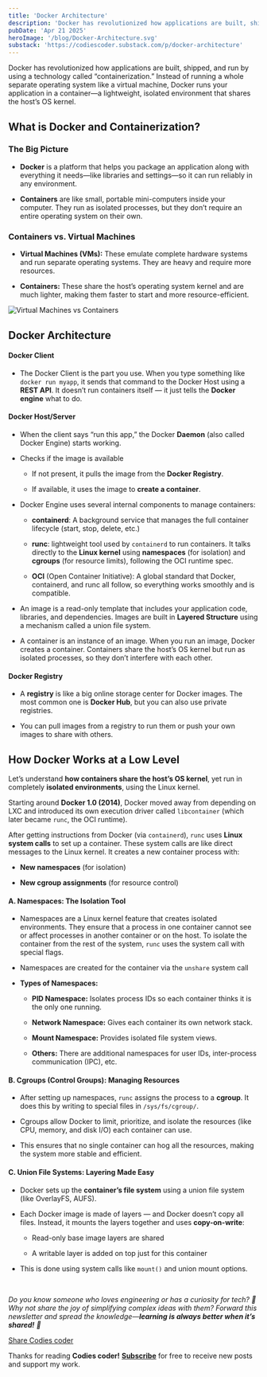 ```yaml
---
title: 'Docker Architecture'
description: 'Docker has revolutionized how applications are built, shipped, and run by using a technology called “containerization.” Instead of running a whole separate operating system like a virtual machine, Docker runs your application in a container—a lightweight, isolated environment that shares the host’s OS kernel.'
pubDate: 'Apr 21 2025'
heroImage: '/blog/Docker-Architecture.svg'
substack: 'https://codiescoder.substack.com/p/docker-architecture'
---
```


Docker has revolutionized how applications are built, shipped, and run by using a technology called “containerization.” Instead of running a whole separate operating system like a virtual machine, Docker runs your application in a container—a lightweight, isolated environment that shares the host’s OS kernel.

What is Docker and Containerization?
------------------------------------

### The Big Picture

* **Docker** is a platform that helps you package an application along with everything it needs—like libraries and settings—so it can run reliably in any environment.

* **Containers** are like small, portable mini-computers inside your computer. They run as isolated processes, but they don’t require an entire operating system on their own.

### Containers vs. Virtual Machines

* **Virtual Machines (VMs):** These emulate complete hardware systems and run separate operating systems. They are heavy and require more resources.

* **Containers:** These share the host’s operating system kernel and are much lighter, making them faster to start and more resource-efficient.

![Virtual Machines vs Containers ](https://substack-post-media.s3.amazonaws.com/public/images/19c2a713-44c2-483d-8974-ecc71da86989_1163x772.webp "Virtual Machines vs Containers ")


Docker Architecture
-------------------

#### Docker Client

* The Docker Client is the part you use. When you type something like `docker run myapp`, it sends that command to the Docker Host using a **REST API**. It doesn’t run containers itself — it just tells the **Docker engine** what to do.

#### Docker Host/Server

* When the client says “run this app,” the Docker **Daemon** (also called Docker Engine) starts working.

* Checks if the image is available

    * If not present, it pulls the image from the **Docker Registry**.

    * If available, it uses the image to **create a container**.

* Docker Engine uses several internal components to manage containers:

    * **containerd**: A background service that manages the full container lifecycle (start, stop, delete, etc.)

    * **runc**: lightweight tool used by `containerd` to run containers. It talks directly to the **Linux kernel** using **namespaces** (for isolation) and **cgroups** (for resource limits), following the OCI runtime spec.

    * **OCI** (Open Container Initiative): A global standard that Docker, containerd, and runc all follow, so everything works smoothly and is compatible.

* An image is a read-only template that includes your application code, libraries, and dependencies. Images are built in **Layered Structure** using a mechanism called a union file system.

* A container is an instance of an image. When you run an image, Docker creates a container. Containers share the host’s OS kernel but run as isolated processes, so they don’t interfere with each other.

#### Docker Registry

* A **registry** is like a big online storage center for Docker images. The most common one is **Docker Hub**, but you can also use private registries.

* You can pull images from a registry to run them or push your own images to share with others.

How Docker Works at a Low Level
-------------------------------

Let’s understand **how containers share the host’s OS kernel**, yet run in completely **isolated environments**, using the Linux kernel.

Starting around **Docker 1.0 (2014)**, Docker moved away from depending on LXC and introduced its own execution driver called `libcontainer` (which later became `runc`, the OCI runtime).

After getting instructions from Docker (via `containerd`), `runc` uses **Linux system calls** to set up a container. These system calls are like direct messages to the Linux kernel. It creates a new container process with:

* **New namespaces** (for isolation)

* **New cgroup assignments** (for resource control)

#### A. Namespaces: The Isolation Tool

* Namespaces are a Linux kernel feature that creates isolated environments. They ensure that a process in one container cannot see or affect processes in another container or on the host. To isolate the container from the rest of the system, `runc` uses the system call with special flags.

* Namespaces are created for the container via the `unshare` system call

* **Types of Namespaces:**

    * **PID Namespace:** Isolates process IDs so each container thinks it is the only one running.

    * **Network Namespace:** Gives each container its own network stack.

    * **Mount Namespace:** Provides isolated file system views.

    * **Others:** There are additional namespaces for user IDs, inter-process communication (IPC), etc.

#### B. Cgroups (Control Groups): Managing Resources

* After setting up namespaces, `runc` assigns the process to a **cgroup**. It does this by writing to special files in `/sys/fs/cgroup/`.

* Cgroups allow Docker to limit, prioritize, and isolate the resources (like CPU, memory, and disk I/O) each container can use.

* This ensures that no single container can hog all the resources, making the system more stable and efficient.

#### C. Union File Systems: Layering Made Easy

* Docker sets up the **container’s file system** using a union file system (like OverlayFS, AUFS).

* Each Docker image is made of layers — and Docker doesn’t copy all files. Instead, it mounts the layers together and uses **copy-on-write**:

    * Read-only base image layers are shared

    * A writable layer is added on top just for this container

* This is done using system calls like `mount()` and union mount options.

<br/>

_Do you know someone who loves engineering or has a curiosity for tech? 🤔  
Why not share the joy of simplifying complex ideas with them? Forward this newsletter and spread the
knowledge—**learning is always better when it’s shared!** 🚀_

[Share Codies coder](https://codiescoder.substack.com/?utm_source=substack&utm_medium=email&utm_content=share&action=share)

Thanks for reading **Codies coder!** **[Subscribe](https://codiescoder.substack.com/subscribe)** for free to receive new
posts and support my work.